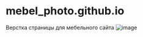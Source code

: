 # mebel_photo.github.io
Верстка страницы для мебельного сайта
![image](https://user-images.githubusercontent.com/15847929/119264225-e72a9100-bbea-11eb-9dba-c9aa57f5525c.png)
